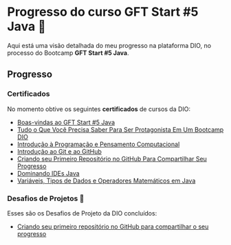# Progresso do curso GFT Start #5 Java 🙂

Aqui está uma visão detalhada do meu progresso na plataforma DIO, no processo do Bootcamp **GFT Start #5 Java**.

## Progresso

### Certificados

No momento obtive os seguintes **certificados** de cursos da DIO:

- [Boas-vindas ao GFT Start #5 Java](https://hermes.digitalinnovation.one/certificates/9FB26547.pdf) 
- [Tudo o Que Você Precisa Saber Para Ser Protagonista Em Um Bootcamp DIO](https://hermes.digitalinnovation.one/certificates/CFACDABC.pdf)
- [Introdução à Programação e Pensamento Computacional](https://hermes.digitalinnovation.one/certificates/2254623E.pdf)
- [Introdução ao Git e ao GitHub](https://hermes.digitalinnovation.one/certificates/C196F632.pdf)
- [Criando seu Primeiro Repositório no GitHub Para Compartilhar Seu Progresso](https://hermes.digitalinnovation.one/certificates/F4963537.pdf)
- [Dominando IDEs Java](https://hermes.digitalinnovation.one/certificates/E642CEEB.pdf)
- [Variáveis, Tipos de Dados e Operadores Matemáticos em Java](https://hermes.digitalinnovation.one/certificates/C1BDA6BF.pdf)

### Desafios de Projetos 👻

Esses são os Desafios de Projeto da DIO concluídos:

- [Criando seu primeiro repositório no GitHub para compartilhar o seu progresso](https://github.com/oGabri-el/dio-desafio-de-projeto-github/tree/main/projeto-github)

 
